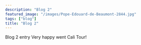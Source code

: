 ```yaml
---
description: "Blog 2"
featured_image: "/images/Pope-Edouard-de-Beaumont-2844.jpg"
tags: ["blog"]
title: "Blog 2"
---
```

Blog 2 entry
Very happy went Cali Tour!